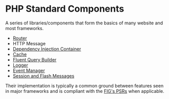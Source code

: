 # PHP Standard Components

A series of libraries/components that form the basics of many website and most frameworks.

- [Router](doc/router.md)
- HTTP Message
- [Dependency Injection Container](doc/container.md)
- [Cache](doc/cache.md)
- [Fluent Query Builder](doc/querybuilder.md)
- [Logger](doc/logger.md)
- [Event Manager](doc/event.md)
- [Session and Flash Messages](doc/session.md)

Their implementation is typically a common ground between features seen in major frameworks and is compliant with the [FIG's PSRs](http://www.php-fig.org/psr) when applicable.
